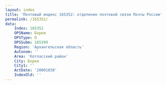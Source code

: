 ```yaml
---
layout: index
title: 'Почтовый индекс 165352: отделение почтовой связи Почты России'
permalink: /165352/
data:
    Index: 165352
    OPSName: Борки
    OPSType: О
    OPSSubm: 165399
    Region: 'Архангельская область'
    Autonom: ''
    Area: 'Котласский район'
    City: Борки
    City1: ''
    ActDate: '20001030'
    IndexOld: ''
---
```

